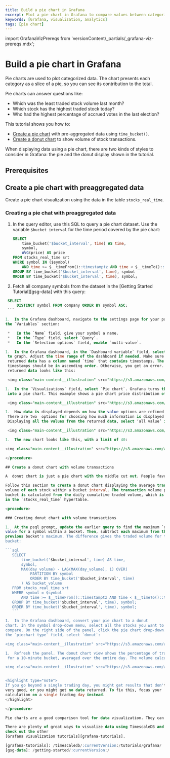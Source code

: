 ```yaml
---
title: Build a pie chart in Grafana
excerpt: Plot a pie chart in Grafana to compare values between categories
keywords: [Grafana, visualization, analytics]
tags: [pie chart]
---
```


import GrafanaVizPrereqs from 'versionContent/_partials/_grafana-viz-prereqs.mdx';

# Build a pie chart in Grafana

Pie charts are used to plot categorized data. The chart presents each
category as a slice of a pie, so you can see its contribution to the total.

Pie charts can answer questions like:

*   Which was the least traded stock volume last month?
*   Which stock has the highest traded stock today?
*   Who had the highest percentage of accrued votes in the last election?

This tutorial shows you how to:

*   [Create a pie chart](#create-a-pie-chart-with-preaggregated-data)
  with pre-aggregated data using `time_bucket()`.
*   [Create a donut chart](#create-a-donut-chart-with-volume-transactions) to show volume of stock transactions.

When displaying data using a pie chart, there are two kinds of styles to consider
in Grafana: the pie and the donut display shown in the tutorial.

## Prerequisites

<GrafanaVizPrereqs />

## Create a pie chart with preaggregated data

Create a pie chart visualization using the data in the table `stocks_real_time`.

<procedure>

### Creating a pie chat with preaggregated data

1.  In the query editor, use this SQL to query a pie chart dataset. Use the
    variable `$bucket interval` for the time period covered by the pie chart:

    ```sql
    SELECT
        time_bucket('$bucket_interval', time) AS time,
        symbol,
        AVG(price) AS price
    FROM stocks_real_time srt
    WHERE symbol IN ($symbol)
        AND time >= $__timeFrom()::timestamptz AND time < $__timeTo()::timestamptz
    GROUP BY time_bucket('$bucket_interval', time), symbol
    ORDER BY time_bucket('$bucket_interval', time), symbol;
    ```

1.  Fetch all company symbols from the dataset in the
   [Getting Started Tutorial][gsg-data] with this query:

   ```sql
    SELECT
        DISTINCT symbol FROM company ORDER BY symbol ASC;
    ```

1.  In the Grafana dashboard, navigate to the settings page for your panel. In
   the `Variables` section:

    *   In the `Name` field, give your symbol a name.
    *   In the `Type` field, select `Query`.
    *   In the `Selection options` field, enable `multi-value`.

1.  In the Grafana dashboard, in the `Dashboard variable` field, select the stocks
    to graph. Adjust the time range of the dashboard if needed. Make sure the
    returned data has a column named `time` that contains timestamps. The
    timestamps should be in ascending order. Otherwise, you get an error. The
    returned data looks like this:

    <img class="main-content__illustration" src="https://s3.amazonaws.com/assets.timescale.com/docs/images/tutorials/visualizations/piechart/tabledata1.png" alt="Screenshot of the table view of valid time-series data for stocks."/>

1.  In the `Visualizations` field, select `Pie chart`. Grafana turns the query
    into a pie chart. This example shows a pie chart price distribution of JPM, IBM, AAPL, AMD, and CVS stocks which has 22%, 23%, 24%, 15%, and 16%, respectively, within a specific period. The returned data had lots of data, but only the lowest values for each stock were displayed because it was the selected option in the calculation field.

    <img class="main-content__illustration" src="https://s3.amazonaws.com/assets.timescale.com/docs/images/tutorials/visualizations/piechart/pie+chart.png" alt="Screenshot of the pie chart produced by Grafana. The pie chart represents the price of five different stocks in the past 3 months, and the percentage each makes up of the total sum."/>

1.  How data is displayed depends on how the value options are refined on the dashboard.
    There are two  options for choosing how much information is displayed: Calculate, which reduces each value to a single series, and All values, which shows every value from a single series.
    Displaying all the values from the returned data, select ‘all value’ in the value option, show specific fields to display and the limit of the returned data:

    <img class="main-content__illustration" src="https://s3.amazonaws.com/assets.timescale.com/docs/images/tutorials/visualizations/piechart/datadisplaytype.png" alt="Screenshot of the all values shown in pie chart produced by Grafana. The pie chart represents the price of selected stocks in the past 3 months."/>

1.  The new chart looks like this, with a limit of 40:

   <img class="main-content__illustration" src="https://s3.amazonaws.com/assets.timescale.com/docs/images/tutorials/visualizations/piechart/piechart2.png" alt="Screenshot of the all values shown in pie chart produced by Grafana. The pie chart represents the price of selected stocks in the past 3 months."/>

</procedure>

## Create a donut chart with volume transactions

A  donut chart is just a pie chart with the middle cut out. People favor them because the human eye often finds it easier to differentiate when looking at arcs not slices. A donut can help you compare respective categories or dimensions to the larger whole. Each donut arc has the same width but a different length. So when you compare which one is greater, you only have to make one point of comparison—which has a longer length?

Follow this section to create a donut chart displaying the average transaction
volume of each stock within a bucket interval. The transaction volume per
bucket is calculated from the daily cumulative traded volume, which is available
in the `stocks_real_time` hypertable.

<procedure>

### Creating donut chart with volume transactions

1.  At the psql prompt, update the earlier query to find the maximum `day_volume`
   value for a symbol within a bucket. Then, subtract each maximum from the
   previous bucket's maximum. The difference gives the traded volume for that
   bucket:

   ```sql
      SELECT
          time_bucket('$bucket_interval', time) AS time,
          symbol,
          MAX(day_volume) - LAG(MAX(day_volume), 1) OVER(
              PARTITION BY symbol
              ORDER BY time_bucket('$bucket_interval', time)
          ) AS bucket_volume
      FROM stocks_real_time srt
      WHERE symbol = $symbol
          AND time >= $__timeFrom()::timestamptz AND time < $__timeTo()::timestamptz
      GROUP BY time_bucket('$bucket_interval', time), symbol;
      ORDER BY time_bucket('$bucket_interval', time), symbol;
      ```

1.  In the Grafana dashboard, convert your pie chart to a donut
   chart. In the symbol drop-down menu, select all the stocks you want to
   compare. On the right side of the panel, click the pie chart drop-down. In
   the `piechart type` field, select `donut`:

  <img class="main-content__illustration" src="https://s3.amazonaws.com/assets.timescale.com/docs/images/tutorials/visualizations/piechart/piecharttype.png" alt="Screenshot of Grafana dashboard, showing pie chart."/>

1.  Refresh the panel. The donut chart view shows the percentage of trading volume 
    for a 10-minute bucket, averaged over the entire day. The volume calculation is valid mostly with the trading day:

   <img class="main-content__illustration" src="https://s3.amazonaws.com/assets.timescale.com/docs/images/tutorials/visualizations/piechart/donutchart.png" alt="Screenshot of Grafana dashboard, showing a donut chart."/>


<highlight type="note">
If you go beyond a single trading day, you might get results that don't look
very good, or you might get no data returned. To fix this, focus your
calculation on a single trading day instead.
</highlight>

</procedure>

Pie charts are a good comparison tool for data visualization. They can be used to convey your data pictorially and aesthetically, but they don’t work well with data with similar-value categories. This is because when we divide the data into many slices, the similarity makes it hard to differentiate them. Also, the more the number of categories increases, the more the number of slices increases and the more complex the chart is to analyze. This makes pie charts unfitting for large amounts of data.

There are plenty of great ways to visualize data using TimescaleDB and Grafana,
check out the other
[Grafana visualization tutorials][grafana-tutorials].

[grafana-tutorials]: /timescaledb/:currentVersion:/tutorials/grafana/
[gsg-data]: /getting-started/:currentVersion:/
